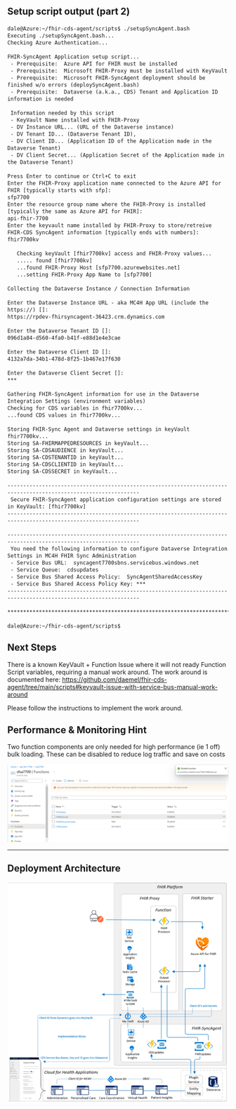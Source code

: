 ## Setup script output (part 2)

```
dale@Azure:~/fhir-cds-agent/scripts$ ./setupSyncAgent.bash
Executing ./setupSyncAgent.bash...
Checking Azure Authentication...

FHIR-SyncAgent Application setup script...
 - Prerequisite:  Azure API for FHIR must be installed
 - Prerequisite:  Microsoft FHIR-Proxy must be installed with KeyVault
 - Prerequisite:  Microsoft FHIR-SyncAgent deployment should be finished w/o errors (deploySyncAgent.bash)
 - Prerequisite:  Dataverse (a.k.a., CDS) Tenant and Application ID information is needed

 Information needed by this script
 - KeyVault Name installed with FHIR-Proxy
 - DV Instance URL... (URL of the Dataverse instance)
 - DV Tenant ID... (Dataverse Tenant ID),
 - DV Client ID... (Application ID of the Application made in the Dataverse Tenant)
 - DV Client Secret... (Application Secret of the Application made in the Dataverse Tenant)

Press Enter to continue or Ctrl+C to exit
Enter the FHIR-Proxy application name connected to the Azure API for FHIR [typically starts with sfp]:
sfp7700
Enter the resource group name where the FHIR-Proxy is installed  [typically the same as Azure API for FHIR]:
api-fhir-7700
Enter the keyvault name installed by FHIR-Proxy to store/retreive FHIR-CDS SyncAgent information [typically ends with numbers]:
fhir7700kv

   Checking keyVault [fhir7700kv] access and FHIR-Proxy values...
   ..... found [fhir7700kv]
   ...found FHIR-Proxy Host [sfp7700.azurewebsites.net]
   ...setting FHIR-Proxy App Name to [sfp7700]

Collecting the Dataverse Instance / Connection Information

Enter the Dataverse Instance URL - aka MC4H App URL (include the https://) []:
https://rpdev-fhirsyncagent-36423.crm.dynamics.com

Enter the Dataverse Tenant ID []:
096d1a84-d560-4fa0-b41f-e88d1e4e3cae

Enter the Dataverse Client ID []:
4132a7da-34b1-478d-8f25-1b467e17f630

Enter the Dataverse Client Secret []:
***

Gathering FHIR-SyncAgent information for use in the Dataverse Integration Settings (environment variables)
Checking for CDS variables in fhir7700kv...
...found CDS values in fhir7700kv...

Storing FHIR-Sync Agent and Dataverse settings in keyVault fhir7700kv...
Storing SA-FHIRMAPPEDRESOURCES in keyVault...
Storing SA-CDSAUDIENCE in keyVault...
Storing SA-CDSTENANTID in keyVault...
Storing SA-CDSCLIENTID in keyVault...
Storing SA-CDSSECRET in keyVault...

----------------------------------------------------------------------------------------------------------------
 Secure FHIR-SyncAgent application configuration settings are stored in KeyVault: [fhir7700kv]
----------------------------------------------------------------------------------------------------------------

----------------------------------------------------------------------------------------------------------------
 You need the following information to configure Dataverse Integration Settings in MC4H FHIR Sync Administration
 - Service Bus URL:  syncagent7700sbns.servicebus.windows.net
 - Service Queue:  cdsupdates
 - Service Bus Shared Access Policy:  SyncAgentSharedAccessKey
 - Service Bus Shared Access Policy Key: *** 
----------------------------------------------------------------------------------------------------------------

****************************************************************************************************************

dale@Azure:~/fhir-cds-agent/scripts$

```

## Next Steps 

There is a known KeyVault + Function Issue where it will not ready Function Script variables, requiring a manual work around.  The work around is documented here:  https://github.com/daemel/fhir-cds-agent/tree/main/scripts#keyvault-issue-with-service-bus-manual-work-around

Please follow the instructions to implement the work around. 


## Performance & Monitoring Hint
Two function components are only needed for high performance (ie 1 off) bulk loading.  These can be disabled to reduce log traffic and save on costs 

![disable](./media/sync-agent-disable-functions.png)

---

## Deployment Architecture 

![diagram](./media/sync-agent-setup-diagram.png)
